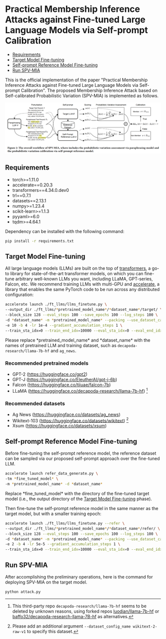 # Practical Membership Inference Attacks against Fine-tuned Large Language Models via Self-prompt Calibration

- [Requirements](#requirements)
- [Target Model Fine-tuning](#target-model-fine-tuning)
- [Self-prompt Reference Model Fine-tuning](#self-prompt-reference-model-fine-tuning)
- [Run SPV-MIA](#run-spv-mia)

This is the official implementation of the paper "Practical Membership Inference Attacks against Fine-tuned 
Large Language Models via Self-prompt Calibration".
The proposed Membership Inference Attack based on Self-calibrated Probabilistic Variation (SPV-MIA) is implemented as follows.

![The overall architecture of _SPV-MIA_](./Framework.png)

## Requirements

- torch>=1.11.0
- accelerate==0.20.3
- transformers==4.34.0.dev0
- trl==0.7.1
- datasets==2.13.1
- numpy>=1.23.4
- scikit-learn>=1.1.3
- pyyaml>=6.0
- tqdm>=4.64.1

Dependency can be installed with the following command:

```bash
pip install -r requirements.txt
```


## Target Model Fine-tuning
  All large language models (LLMs) are built on the top of [transformers](https://huggingface.co/docs/transformers/index), 
  a go-to library for state-of-the-art transformer models, on which you can fine-tune arbitrary well-known LLMs you want,
  including LLaMA, GPT-series, Falcon, etc.
  We recommend training LLMs with multi-GPU and [accelerate](https://huggingface.co/docs/accelerate/index), 
  a library that enables the same PyTorch code to be run across any distributed configuration:
  ```bash
  accelerate launch ./ft_llms/llms_finetune.py \
  --output_dir ./ft_llms/*pretrained_model_name*/*dataset_name*/target/ \
  --block_size 128 --eval_steps 100 --save_epochs 100 --log_steps 100 \
  -d *dataset_name* -m *pretrained_model_name* --packing --use_dataset_cache \
  -e 10 -b 4 -lr 1e-4 --gradient_accumulation_steps 1 \
  --train_sta_idx=0 --train_end_idx=10000 --eval_sta_idx=0 --eval_end_idx=1000
  ```

Please replace \*pretrained_model_name\* and \*dataset_name\* with the names of pretrained LLM and training dataset, such as `decapoda-research/llama-7b-hf` and `ag_news`.

### Recommended pretrained models
- GPT-2 (https://huggingface.co/gpt2)
- GPT-J (https://huggingface.co/EleutherAI/gpt-j-6b)
- Falcon (https://huggingface.co/tiiuae/falcon-7b)
- LLaMA (https://huggingface.co/decapoda-research/llama-7b-hf) [^1]

[^1]: This third-party repo `decapoda-research/llama-7b-hf` seems to be deleted by unknown reasons, using forked repos [luodian/llama-7b-hf](https://huggingface.co/luodian/llama-7b-hf) 
or [baffo32/decapoda-research-llama-7B-hf](https://huggingface.co/baffo32/decapoda-research-llama-7B-hf) as alternatives.
### Recommended datasets
- Ag News (https://huggingface.co/datasets/ag_news)
- Wikitext-103 (https://huggingface.co/datasets/wikitext) [^2]
- Xsum (https://huggingface.co/datasets/xsum)

[^2]: Please add an additional argument `--dataset_config_name wikitext-2-raw-v1` to specify this dataset.
## Self-prompt Reference Model Fine-tuning
  Before fine-tuning the self-prompt reference model, the reference dataset can be sampled via our proposed 
  self-prompt approach over the fine-tuned LLM. 
  ```bash
  accelerate launch refer_data_generate.py \
  -tm *fine_tuned_model* \
  -m *pretrained_model_name* -d *dataset_name*
  ```
  Replace \*fine_tuned_model\* with the directory of the fine-tuned target model (i.e., the output directory of 
  the [Target Model Fine-tuning](#target-model-fine-tuning) phase). 

 Then fine-tune the self-prompt reference model in the same manner as the target model, but with a smaller training epoch:
```bash
accelerate launch ./ft_llms/llms_finetune.py --refer \
--output_dir ./ft_llms/*pretrained_model_name*/*dataset_name*/refer/ \
--block_size 128 --eval_steps 100 --save_epochs 100 --log_steps 100 \
-d *dataset_name* -m *pretrained_model_name* --packing --use_dataset_cache \
-e 2 -b 4 -lr 5e-5 --gradient_accumulation_steps 1 \
--train_sta_idx=0 --train_end_idx=10000 --eval_sta_idx=0 --eval_end_idx=1000
```


## Run SPV-MIA
After accomplishing the preliminary operations, here is the command for deploying SPV-MIA on the target model.
```bash
python attack.py
```
